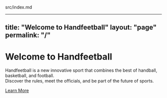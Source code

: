 src/index.md

---
title: "Welcome to Handfeetball"
layout: "page"
permalink: "/"
---

# Welcome to Handfeetball
Handfeetball is a new innovative sport that combines the best of handball, basketball, and football.  
Discover the rules, meet the officials, and be part of the future of sports.

[Learn More](/learnmore/)
